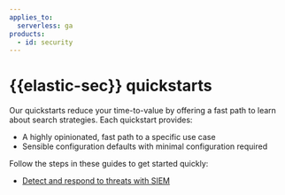 ```yaml
---
applies_to:
  serverless: ga
products:
  - id: security
---
```


# {{elastic-sec}} quickstarts

Our quickstarts reduce your time-to-value by offering a fast path to learn about search strategies.
Each quickstart provides:

- A highly opinionated, fast path to a specific use case
- Sensible configuration defaults with minimal configuration required

Follow the steps in these guides to get started quickly:

- [Detect and respond to threats with SIEM](/solutions/security/get-started/get-started-detect-with-siem.md)